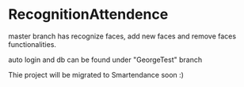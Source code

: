 # RecognitionAttendence

master branch has recognize faces, add new faces and remove faces functionalities.

auto login and db can be found under "GeorgeTest" branch

Thie project will be migrated to Smartendance soon :)
